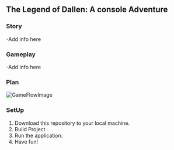 ## The Legend of Dallen: A console Adventure

### Story

  -Add info here
  
### Gameplay

   -Add info here
   
### Plan

![GameFlowImage](LOD\LOD\Utils\ReadMe_GameFlowImg.jpg)

### SetUp

  1. Download this repository to your local machine.
  2. Build Project
  3. Run the application.
  4. Have fun!
